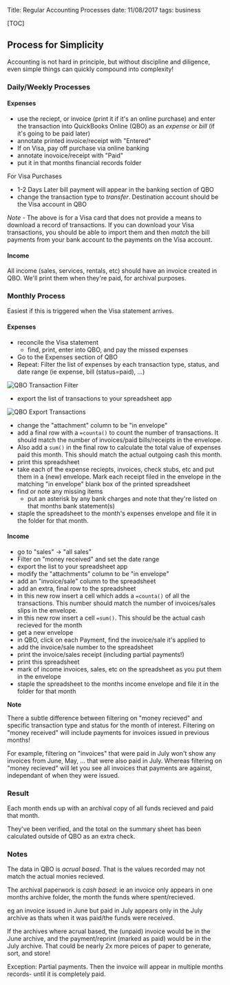 Title: Regular Accounting Processes
date: 11/08/2017
tags: business

[TOC]

## Process for Simplicity

Accounting is not hard in principle, but without discipline and diligence, even simple things can quickly compound into complexity!

### Daily/Weekly Processes

#### Expenses

- use the reciept, or invoice (print it if it's an online purchase) and enter the transaction into QuickBooks Online (QBO) as an *expense* or *bill* (if it's going to be paid later)
- annotate printed invoice/receipt with "Entered"
- If on Visa, pay off purchase via online banking
- annotate inovoice/receipt with "Paid"
- put it in that months financial records folder

For Visa Purchases

- 1-2 Days Later bill payment will appear in the banking section of QBO
- change the transaction type to *transfer*. Destination account should be the Visa account in QBO

*Note* - The above is for a Visa card that does not provide a means to download a record of transactions. If you can download your Visa transactions, you should be able to import them and then *match* the bill payments from your bank account to the payments on the Visa account.

#### Income

All income (sales, services, rentals, etc) should have an invoice created in QBO. We'll print them when they're paid, for archival purposes.

### Monthly Process

Easiest if this is triggered when the Visa statement arrives.


#### Expenses

- reconcile the Visa statement
    + find, print, enter into QBO, and pay the missed expenses
- Go to the Expenses section of QBO
- Repeat: Filter the list of expenses by each transaction type, status, and date range (ie expense, bill (status=paid), ...)

![QBO Transaction Filter]({filename}/images/qbo-filter.png)

- export the list of transactions to your spreadsheet app

![QBO Export Transactions]({filename}/images/qbo-export_transactions.png)

- change the "attachment" column to be "in envelope"
- add a final row with a `=counta()` to count the number of transactions. It should match the number of invoices/paid bills/receipts in the envelope.
- Also add a `sum()` in the final row to calculate the total value of expenses paid this month. This should match the actual outgoing cash this month.
- print this spreadsheet
- take each of the expense reciepts, invoices, check stubs, etc and put them in a (new) envelope. Mark each receipt filed in the envelope in the matching "in envelope" blank box of the printed spreadsheet
- find or note any missing items
    + put an asterisk by any bank charges and note that they're listed on that months bank statement(s)
- staple the spreadsheet to the month's expenses envelope and file it in the folder for that month.

#### Income

- go to "sales" -> "all sales"
- Filter on "money received" and set the date range
- export the list to your spreadsheet app
- modify the "attachments" column to be "in envelope"
- add an "invoice/sale" column to the spreadsheet
- add an extra, final row to the spreadsheet
- in this new row insert a cell which adds a `=counta()` of all the transactions. This number should match the number of invoices/sales slips in the envelope.
- in this new row insert a cell `=sum()`. This should be the actual cash recieved for the month
- get a new envelope
- in QBO, click on each Payment, find the invoice/sale it's applied to
- add the invoice/sale number to the spreadsheet
- print the invoice/sales receipt (including partial payments!)
- print this spreadsheet
- mark of income invoices, sales, etc on the spreadsheet as you put them in the envelope
- staple the spreadsheet to the months income envelope and file it in the folder for that month  

**Note** 

There a subtle difference between filtering on "money recieved" and specific transaction type and status for the month of interest. Filtering on "money received" will include payments for invoices issued in previous months! 

For example, filtering on "invoices" that were paid in July won't show any invoices from June, May, ... that were also paid in July. Whereas filtering on "money recieved" will let you see all invoices that payments are against, independant of when they were issued.


### Result

Each month ends up with an archival copy of all funds recieved and paid that month.

They've been verified, and the total on the summary sheet has been calculated outside of QBO as an extra check.

### Notes

The data in QBO is *acrual based*. That is the values recorded may not match the actual monies recieved.

The archival paperwork is *cash based*: ie an invoice only appears in one months archive folder, the month the funds where spent/recieved.

eg an invoice issued in June but paid in July appears only in the July archive as thats when it was paid/the funds were received.

If the archives where acrual based, the (unpaid) invoice would be in the June archive, and the payment/reprint (marked as paid) would be in the July archive. That could be nearly 2x more peices of paper to generate, sort, and store!

Exception: Partial payments. Then the invoice will appear in multiple months records- until it is completely paid.
